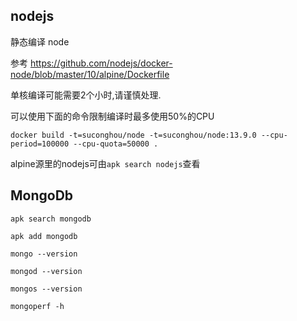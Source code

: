 ## nodejs

静态编译 node

参考 https://github.com/nodejs/docker-node/blob/master/10/alpine/Dockerfile

单核编译可能需要2个小时,请谨慎处理.

可以使用下面的命令限制编译时最多使用50%的CPU
```
docker build -t=suconghou/node -t=suconghou/node:13.9.0 --cpu-period=100000 --cpu-quota=50000 .
```

alpine源里的nodejs可由`apk search nodejs`查看

## MongoDb


`apk search mongodb`

`apk add mongodb`

`mongo --version`

`mongod --version`

`mongos --version`

`mongoperf -h`



